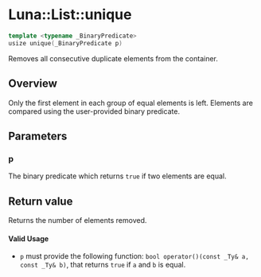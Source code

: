 # Luna::List::unique

```c++
template <typename _BinaryPredicate>
usize unique(_BinaryPredicate p)
```

Removes all consecutive duplicate elements from the container. 

## Overview
Only the first element in each group of equal elements is left. Elements are compared using the user-provided binary predicate. 

## Parameters
### p
The binary predicate which returns `​true` if two elements are equal. 

## Return value
Returns the number of elements removed. 

#### Valid Usage
* `p` must provide the following function: `bool operator()(const _Ty& a, const _Ty& b)`, that returns `true` if `a` and `b` is equal. 

